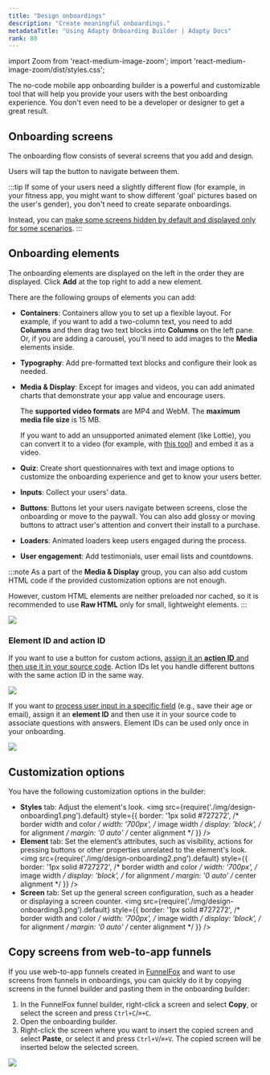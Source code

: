```yaml
---
title: "Design onboardings"
description: "Create meaningful onboardings."
metadataTitle: "Using Adapty Onboarding Builder | Adapty Docs"
rank: 80
---
```


import Zoom from 'react-medium-image-zoom';
import 'react-medium-image-zoom/dist/styles.css';

The no-code mobile app onboarding builder is a powerful and customizable tool that will help you provide your users with the best onboarding experience. You don't even need to be a developer or designer to get a great result.

## Onboarding screens

The onboarding flow consists of several screens that you add and design.

Users will tap the button to navigate between them.

:::tip
If some of your users need a slightly different flow (for example, in your fitness app, you might want to show different 'goal' pictures based on the user's gender), you don't need to create separate onboardings. 

Instead, you can [make some screens hidden by default and displayed only for some scenarios](onboarding-user-engagement.md).
:::

## Onboarding elements

The onboarding elements are displayed on the left in the order they are displayed. Click **Add** at the top right to add a new element.

There are the following groups of elements you can add:

- **Containers**: Containers allow you to set up a flexible layout. For example, if you want to add a two-column text, you need to add **Columns** and then drag two text blocks into **Columns** on the left pane. Or, if you are adding a carousel, you'll need to add images to the **Media** elements inside.
- **Typography**: Add pre-formatted text blocks and configure their look as needed.
- **Media & Display**: Except for images and videos, you can add animated charts that demonstrate your app value and encourage users. 
  
  The **supported video formats** are MP4 and WebM. The **maximum media file size** is 15 MB.

  If you want to add an unsupported animated element (like Lottie), you can convert it to a video (for example, with [this tool](https://www.lottielab.com/lottie-to-video)) and embed it as a video.
- **Quiz**: Create short questionnaires with text and image options to customize the onboarding experience and get to know your users better.
- **Inputs**: Collect your users' data.
- **Buttons**: Buttons let your users navigate between screens, close the onboarding or move to the paywall. You can also add glossy or moving buttons to attract user's attention and convert their install to a purchase.
- **Loaders**: Animated loaders keep users engaged during the process.
- **User engagement**: Add testimonials, user email lists and countdowns.

:::note
As a part of the **Media & Display** group, you can also add custom HTML code if the provided customization options are not enough. 

However, custom HTML elements are neither preloaded nor cached, so it is recommended to use **Raw HTML** only for small, lightweight elements.
:::

  <Zoom>
  <img src={require('./img/design-onboarding4.png').default}
  style={{
  border: '1px solid #727272', /* border width and color */
  width: '700px', /* image width */
  display: 'block', /* for alignment */
  margin: '0 auto' /* center alignment */
  }}
  />
  </Zoom>

### Element ID and action ID

If you want to use a button for custom actions, [assign it an **action ID** and then use it in your source code](http://adapty.io/docs/ios-handling-onboarding-events#custom-actions). Action IDs let you handle different buttons with the same action ID in the same way.

  <Zoom>
  <img src={require('./img/ios-events-1.webp').default}
  style={{
  border: '1px solid #727272', /* border width and color */
  width: '700px', /* image width */
  display: 'block', /* for alignment */
  margin: '0 auto' /* center alignment */
  }}
  />
  </Zoom>

If you want to [process user input in a specific field](http://adapty.io/docs/ios-handling-onboarding-events) (e.g., save their age or email), assign it an **element ID** and then use it in your source code to associate questions with answers. Element IDs can be used only once in your onboarding.

  <Zoom>
  <img src={require('./img/design-onboarding5.png').default}
  style={{
  border: '1px solid #727272', /* border width and color */
  width: '700px', /* image width */
  display: 'block', /* for alignment */
  margin: '0 auto' /* center alignment */
  }}
  />
  </Zoom>

## Customization options

You have the following customization options in the builder:
- **Styles** tab: Adjust the element's look.
  <Zoom>
  <img src={require('./img/design-onboarding1.png').default}
  style={{
  border: '1px solid #727272', /* border width and color */
  width: '700px', /* image width */
  display: 'block', /* for alignment */
  margin: '0 auto' /* center alignment */
  }}
  />
  </Zoom>
- **Element** tab: Set the element’s attributes, such as visibility, actions for pressing buttons or other properties unrelated to the element's look.
  <Zoom>
  <img src={require('./img/design-onboarding2.png').default}
  style={{
  border: '1px solid #727272', /* border width and color */
  width: '700px', /* image width */
  display: 'block', /* for alignment */
  margin: '0 auto' /* center alignment */
  }}
  />
  </Zoom>
- **Screen** tab: Set up the general screen configuration, such as a header or displaying a screen counter.
  <Zoom>
  <img src={require('./img/design-onboarding3.png').default}
  style={{
  border: '1px solid #727272', /* border width and color */
  width: '700px', /* image width */
  display: 'block', /* for alignment */
  margin: '0 auto' /* center alignment */
  }}
  />
  </Zoom>

## Copy screens from web-to-app funnels

If you use web-to-app funnels created in [FunnelFox](https://funnelfox.com/) and want to use screens from funnels in onboardings, you can quickly do it by copying screens in the funnel builder and pasting them in the onboarding builder:

1. In the FunnelFox funnel builder, right-click a screen and select **Copy**, or select the screen and press `Ctrl+C`/`⌘+C`.
2. Open the onboarding builder.
3. Right-click the screen where you want to insert the copied screen and select **Paste**, or select it and press `Ctrl+V`/`⌘+V`. The copied screen will be inserted below the selected screen.

  <Zoom>
  <img src={require('./img/funnel-to-onboarding.gif').default}
  style={{
  border: '1px solid #727272', /* border width and color */
  width: '700px', /* image width */
  display: 'block', /* for alignment */
  margin: '0 auto' /* center alignment */
  }}
  />
  </Zoom>